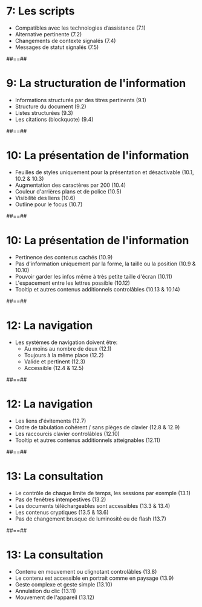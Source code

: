 <!-- .slide: -->

# 7: Les scripts

* Compatibles avec les technologies d’assistance (7.1)
* Alternative pertinente (7.2)
* Changements de contexte signalés (7.4)
* Messages de statut signalés (7.5)


##==##

<!-- .slide: -->

#  9: La structuration de l'information

* Informations structurés par des titres pertinents (9.1)
* Structure du document  (9.2)
* Listes structurées (9.3)
* Les citations (blockquote) (9.4)


##==##

<!-- .slide: -->

# 10: La présentation de l'information 

* Feuilles de styles uniquement pour la présentation et désactivable (10.1, 10.2 & 10.3) 
* Augmentation des caractères par 200  (10.4)
* Couleur d'arrières plans et de police (10.5)
* Visibilité des liens  (10.6)
* Outline pour le focus (10.7)


##==##

<!-- .slide: -->

# 10: La présentation de l'information 

* Pertinence des contenus cachés (10.9)
* Pas d'information uniquement par la forme, la taille ou la position (10.9 & 10.10)
* Pouvoir garder les infos même à très petite taille d'écran (10.11)
* L'espacement entre les lettres possible (10.12)
* Tooltip et autres contenus additionnels controlâbles (10.13 & 10.14)

##==##

<!-- .slide: -->

# 12: La navigation

- Les systèmes de navigation doivent être: 
  - Au moins au nombre de deux (12.1)
  - Toujours à la même place (12.2)
  - Valide et pertinent (12.3)
  - Accessible (12.4 & 12.5)

##==##

<!-- .slide: -->

# 12: La navigation

* Les liens d'évitements (12.7)
* Ordre de tabulation cohérent / sans pièges de clavier (12.8 & 12.9)
* Les raccourcis clavier controlâbles (12.10)
* Tooltip et autres contenus additionnels atteignables (12.11)

##==##

<!-- .slide: -->

# 13: La consultation 

* Le contrôle de chaque limite de temps, les sessions par exemple (13.1)
* Pas de fenêtres intempestives (13.2)
* Les documents téléchargeables sont accessibles (13.3 & 13.4)
* Les contenus cryptiques (13.5 & 13.6)
* Pas de changement brusque de luminosité ou de flash (13.7)


##==##

<!-- .slide: -->

# 13: La consultation 

* Contenu en mouvement ou clignotant controlâbles (13.8)
* Le contenu est accessible en portrait comme en paysage (13.9)
* Geste complexe et geste simple (13.10)
* Annulation du clic (13.11)
* Mouvement de l'appareil (13.12)